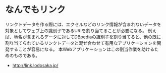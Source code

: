 # なんでもリンク
リンクトデータを作る際には、エクセルなどのリンク情報が含まれないデータを対象としてウェブ上の識別子であるURIを割り当てることが必要になる。
例えば、地名が含まれるデータに対してDBpediaの識別子を割り当てると、他の既に割り当てられているリンクトデータと混ぜ合わせて有用なアプリケーションを開発することが容易になる。
本Webアプリケーションはこの割当作業を助けるためのものである。

* http://link.lodosaka.jp/
